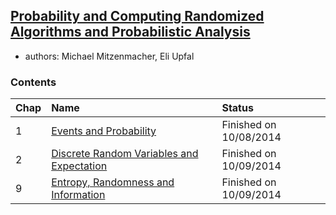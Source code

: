 ## [Probability and Computing Randomized Algorithms and Probabilistic Analysis](http://dl.acm.org/citation.cfm?id=1076315)

- authors: Michael Mitzenmacher, Eli Upfal

### Contents
| Chap| Name| Status|
|:--------|:--------|:---------|
|1         |[Events and Probability](./Chap1.md)  |  Finished on 10/08/2014|
|2         |[Discrete Random Variables and Expectation](./Chap2.md)| Finished on 10/09/2014|
|9         |[Entropy, Randomness and Information](./Chap9.md)| Finished on 10/09/2014|
